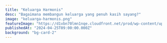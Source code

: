 ```yaml
---
title: "Keluarga Harmonis"
desc: "Bagaimana membangun keluarga yang penuh kasih sayang?"
image: "keluarga-harmonis.png"
featureImage: "https://d1vbn70lmn1nqe.cloudfront.net/prod/wp-content/uploads/2022/09/02033835/Ibu-Ini-Cara-Membuat-Bayi-Sendawa-yang-Aman-dan-Efektif.jpg.webp"
publishedAt: "2024-04-25T09:00:00.000Z"
background: "bg-card-2"
---
```

